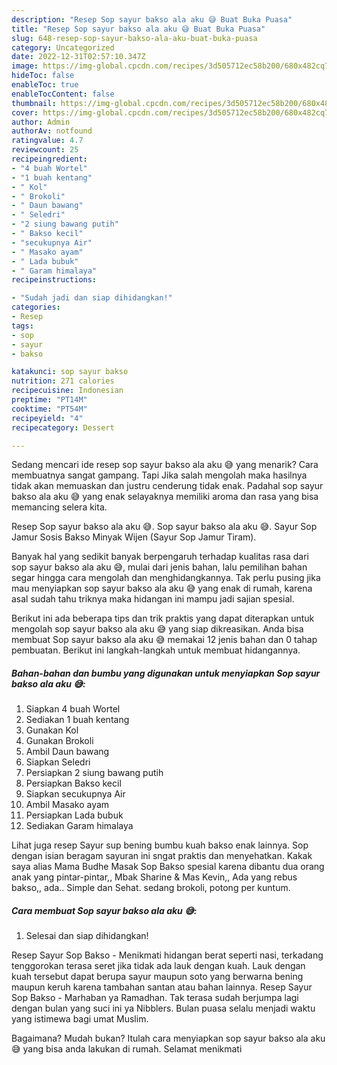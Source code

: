 ```yaml
---
description: "Resep Sop sayur bakso ala aku 😅 Buat Buka Puasa"
title: "Resep Sop sayur bakso ala aku 😅 Buat Buka Puasa"
slug: 648-resep-sop-sayur-bakso-ala-aku-buat-buka-puasa
category: Uncategorized
date: 2022-12-31T02:57:10.347Z
image: https://img-global.cpcdn.com/recipes/3d505712ec58b200/680x482cq70/sop-sayur-bakso-ala-aku-foto-resep-utama.jpg
hideToc: false
enableToc: true
enableTocContent: false
thumbnail: https://img-global.cpcdn.com/recipes/3d505712ec58b200/680x482cq70/sop-sayur-bakso-ala-aku-foto-resep-utama.jpg
cover: https://img-global.cpcdn.com/recipes/3d505712ec58b200/680x482cq70/sop-sayur-bakso-ala-aku-foto-resep-utama.jpg
author: Admin
authorAv: notfound
ratingvalue: 4.7
reviewcount: 25
recipeingredient:
- "4 buah Wortel"
- "1 buah kentang"
- " Kol"
- " Brokoli"
- " Daun bawang"
- " Seledri"
- "2 siung bawang putih"
- " Bakso kecil"
- "secukupnya Air"
- " Masako ayam"
- " Lada bubuk"
- " Garam himalaya"
recipeinstructions:

- "Sudah jadi dan siap dihidangkan!"
categories:
- Resep
tags:
- sop
- sayur
- bakso

katakunci: sop sayur bakso 
nutrition: 271 calories
recipecuisine: Indonesian
preptime: "PT14M"
cooktime: "PT54M"
recipeyield: "4"
recipecategory: Dessert

---
```



Sedang mencari ide resep sop sayur bakso ala aku 😅 yang menarik? Cara membuatnya sangat gampang. Tapi Jika salah mengolah maka hasilnya tidak akan memuaskan dan justru cenderung tidak enak. Padahal sop sayur bakso ala aku 😅 yang enak selayaknya memiliki aroma dan rasa yang bisa memancing selera kita.


Resep Sop sayur bakso ala aku 😅. Sop sayur bakso ala aku 😅. Sayur Sop Jamur Sosis Bakso Minyak Wijen (Sayur Sop Jamur Tiram).

Banyak hal yang sedikit banyak berpengaruh terhadap kualitas rasa dari sop sayur bakso ala aku 😅, mulai dari jenis bahan, lalu pemilihan bahan segar hingga cara mengolah dan menghidangkannya. Tak perlu pusing jika mau menyiapkan sop sayur bakso ala aku 😅 yang enak di rumah, karena asal sudah tahu triknya maka hidangan ini mampu jadi sajian spesial.


Berikut ini ada beberapa tips dan trik praktis yang dapat diterapkan untuk mengolah sop sayur bakso ala aku 😅 yang siap dikreasikan. Anda bisa membuat Sop sayur bakso ala aku 😅 memakai 12 jenis bahan dan 0 tahap pembuatan. Berikut ini langkah-langkah untuk membuat hidangannya.

<!--inarticleads1-->

##### Bahan-bahan dan bumbu yang digunakan untuk menyiapkan Sop sayur bakso ala aku 😅:

1. Siapkan 4 buah Wortel
1. Sediakan 1 buah kentang
1. Gunakan  Kol
1. Gunakan  Brokoli
1. Ambil  Daun bawang
1. Siapkan  Seledri
1. Persiapkan 2 siung bawang putih
1. Persiapkan  Bakso kecil
1. Siapkan secukupnya Air
1. Ambil  Masako ayam
1. Persiapkan  Lada bubuk
1. Sediakan  Garam himalaya


Lihat juga resep Sayur sup bening bumbu kuah bakso enak lainnya. Sop dengan isian beragam sayuran ini sngat praktis dan menyehatkan. Kakak saya alias Mama Budhe Masak Sop Bakso spesial karena dibantu dua orang anak yang pintar-pintar,, Mbak Sharine &amp; Mas Kevin,, Ada yang rebus bakso,, ada.. Simple dan Sehat. sedang brokoli, potong per kuntum. 

<!--inarticleads2-->

##### Cara membuat Sop sayur bakso ala aku 😅:


1. Selesai dan siap dihidangkan!

Resep Sayur Sop Bakso - Menikmati hidangan berat seperti nasi, terkadang tenggorokan terasa seret jika tidak ada lauk dengan kuah. Lauk dengan kuah tersebut dapat berupa sayur maupun soto yang berwarna bening maupun keruh karena tambahan santan atau bahan lainnya. Resep Sayur Sop Bakso - Marhaban ya Ramadhan. Tak terasa sudah berjumpa lagi dengan bulan yang suci ini ya Nibblers. Bulan puasa selalu menjadi waktu yang istimewa bagi umat Muslim. 

Bagaimana? Mudah bukan? Itulah cara menyiapkan sop sayur bakso ala aku 😅 yang bisa anda lakukan di rumah. Selamat menikmati
